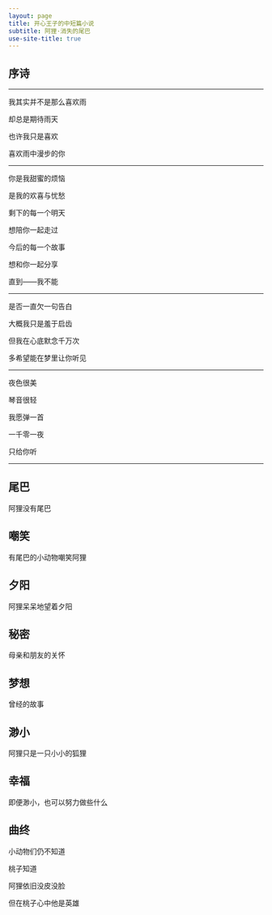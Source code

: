 ```yaml
---
layout: page
title: 开心王子的中短篇小说
subtitle: 阿狸·消失的尾巴
use-site-title: true
---
```


## 序诗

----------------------------------

我其实并不是那么喜欢雨

却总是期待雨天

也许我只是喜欢

喜欢雨中漫步的你

----------------------------------

你是我甜蜜的烦恼

是我的欢喜与忧愁

剩下的每一个明天

想陪你一起走过

今后的每一个故事

想和你一起分享

直到——我不能

----------------------------------

是否一直欠一句告白

大概我只是羞于启齿

但我在心底默念千万次

多希望能在梦里让你听见

----------------------------------

夜色很美

琴音很轻

我愿弹一首

一千零一夜

只给你听

----------------------------------

## 尾巴

阿狸没有尾巴


## 嘲笑

有尾巴的小动物嘲笑阿狸


## 夕阳

阿狸呆呆地望着夕阳


## 秘密

母亲和朋友的关怀


## 梦想

曾经的故事


## 渺小

阿狸只是一只小小的狐狸


## 幸福

即便渺小，也可以努力做些什么


## 曲终

小动物们仍不知道

桃子知道

阿狸依旧没皮没脸

但在桃子心中他是英雄






<!-- UY BEGIN -->
<div id="uyan_frame"></div>
<script type="text/javascript" src="http://v2.uyan.cc/code/uyan.js"></script>
<!-- UY END -->
